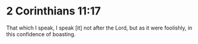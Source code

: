 # 2 Corinthians 11:17

That which I speak, I speak [it] not after the Lord, but as it were foolishly, in this confidence of boasting.